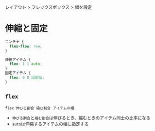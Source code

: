 レイアウト > フレックスボックス > 幅を設定
# 伸縮と固定
```css
コンテナ {
  flex-flow: row;
}

伸縮アイテム {
  flex: 1 1 auto;
}
固定アイテム {
  flex: 0 0 固定幅;
}
```

## ```flex```
```flex 伸びる割合 縮む割合 アイテムの幅```
- ```伸びる割合```と```縮む割合```は伸びるとき、縮むときのアイテム同士の比率になる
- ```auto```は伸縮するアイテムの幅に指定する
